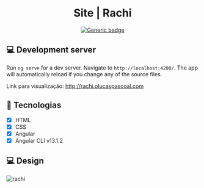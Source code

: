 <div align="center">
  
# Site | Rachi
  
[![Generic badge](https://img.shields.io/badge/Made%20by-Lucas%20Pascoal-purple.svg)](https://shields.io/)  

</div>

## :computer: Development server

Run `ng serve` for a dev server. Navigate to `http://localhost:4200/`. The app will automatically reload if you change any of the source files.

Link para visualização: http://rachi.olucaspascoal.com

## :rocket: Tecnologias
- [x] HTML
- [x] CSS
- [x] Angular
- [x] Angular CLI v13.1.2

## :computer: Design
![rachi](https://user-images.githubusercontent.com/66574231/147998056-71b264b9-3d31-40ec-93e7-f935d0709564.png)


